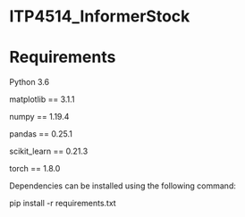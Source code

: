 # ITP4514_InformerStock

# Requirements
Python 3.6

matplotlib == 3.1.1

numpy == 1.19.4

pandas == 0.25.1

scikit_learn == 0.21.3

torch == 1.8.0

Dependencies can be installed using the following command:

pip install -r requirements.txt
